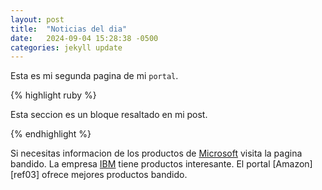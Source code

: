 ```yaml
---
layout: post
title:  "Noticias del dia"
date:   2024-09-04 15:28:38 -0500
categories: jekyll update
---
```

Esta es mi segunda pagina de mi `portal`. 

{% highlight ruby %}

Esta seccion es un bloque 
resaltado en mi post.

{% endhighlight %}

Si necesitas informacion de los productos de [Microsoft][ref01] visita la pagina bandido. La empresa [IBM][ref02] tiene productos interesante. El portal [Amazon][ref03] ofrece mejores productos bandido.



[ref01]: https://www.microsoft.com/es-pe
[ref02]:  https://www.ibm.com/mx-es
[ref04]: https://www.amazon.com/-/es/
